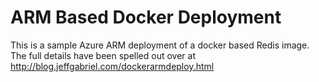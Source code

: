 # ARM Based Docker Deployment
This is a sample Azure ARM deployment of a docker based Redis image. The full details have been spelled out over at <a href="http://blog.jeffgabriel.com/dockerarmdeploy.html">http://blog.jeffgabriel.com/dockerarmdeploy.html</a>
